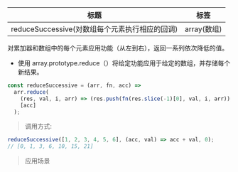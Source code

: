 | 标题                                           | 标签        |
| ---------------------------------------------- | ----------- |
| reduceSuccessive(对数组每个元素执行相应的回调) | array(数组) |

对累加器和数组中的每个元素应用功能（从左到右），返回一系列依次降低的值。

- 使用 array.prototype.reduce（）将给定功能应用于给定的数组，并存储每个新结果。

```js
const reduceSuccessive = (arr, fn, acc) =>
  arr.reduce(
    (res, val, i, arr) => (res.push(fn(res.slice(-1)[0], val, i, arr)), res),
    [acc]
  );
```

> 调用方式:

```js
reduceSuccessive([1, 2, 3, 4, 5, 6], (acc, val) => acc + val, 0);
// [0, 1, 3, 6, 10, 15, 21]
```

> 应用场景

